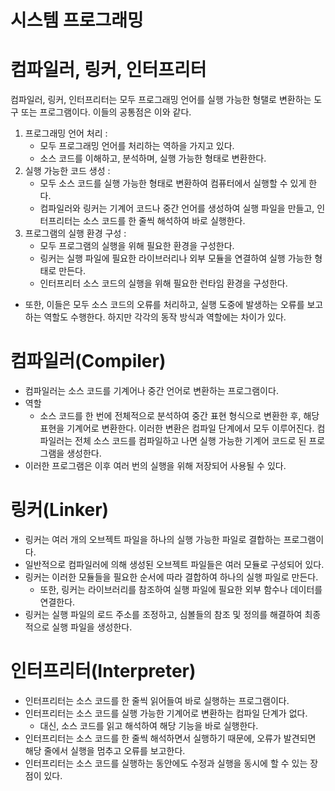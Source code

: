 # 시스템 프로그래밍

# 컴파일러, 링커, 인터프리터
컴파일러, 링커, 인터프리터는 모두 프로그래밍 언어를 실행 가능한 형탤로 변환하는 도구 또는 프로그램이다. 이들의 공통점은 이와 같다.
1. 프로그래밍 언어 처리 :
    - 모두 프로그래밍 언어를 처리하는 역하을 가지고 있다.
    - 소스 코드를 이해하고, 분석하며, 실행 가능한 형태로 변환한다.
2. 실행 가능한 코드 생성 :
    - 모두 소스 코드를 실행 가능한 형태로 변환하여 컴퓨터에서 실행할 수 있게 한다.
    - 컴파일러와 링커는 기계어 코드나 중간 언어를 생성하여 실행 파일을 만들고, 인터프리터는 소스 코드를 한 줄씩 해석하여 바로 실행한다.
3. 프로그램의 실행 환경 구성 :
    - 모두 프로그램의 실행을 위해 필요한 환경을 구성한다.
    - 링커는 실행 파일에 필요한 라이브러리나 외부 모듈을 연결하여 실행 가능한 형태로 만든다.
    - 인터프리터 소스 코드의 실행을 위해 필요한 런타임 환경을 구성한다.
- 또한, 이들은 모두 소스 코드의 오류를 처리하고, 실행 도중에 발생하는 오류를 보고하는 역할도 수행한다. 하지만 각각의 동작 방식과 역할에는 차이가 있다.

# 컴파일러(Compiler)
- 컴파일러는 소스 코드를 기계어나 중간 언어로 변환하는 프로그램이다.
- 역할 
    - 소스 코드를 한 번에 전체적으로 분석하여 중간 표현 형식으로 변환한 후, 해당 표현을 기계어로 변환한다. 
    이러한 변환은 컴파일 단계에서 모두 이루어진다. 컴파일러는 전체 소스 코드를 컴파일하고 나면 실행 가능한 기계어 코드로 된 프로그램을 생성한다. 
- 이러한 프로그램은 이후 여러 번의 실행을 위해 저장되어 사용될 수 있다.

# 링커(Linker)
- 링커는 여러 개의 오브젝트 파일을 하나의 실행 가능한 파일로 결합하는 프로그램이다.
- 일반적으로 컴파일러에 의해 생성된 오브젝트 파일들은 여러 모듈로 구성되어 있다.
- 링커는 이러한 모듈들을 필요한 순서에 따라 결합하여 하나의 실행 파일로 만든다.
    - 또한, 링커는 라이브러리를 참조하여 실행 파일에 필요한 외부 함수나 데이터를 연결한다.
- 링커는 실행 파일의 로드 주소를 조정하고, 심볼들의 참조 및 정의를 해결하여 최종적으로 실행 파일을 생성한다.

# 인터프리터(Interpreter)
- 인터프리터는 소스 코드를 한 줄씩 읽어들여 바로 실행하는 프로그램이다.
- 인터프리터는 소스 코드를 실행 가능한 기계어로 변환하는 컴파일 단계가 없다.
    - 대신, 소스 코드를 읽고 해석하여 해당 기능을 바로 실행한다.
- 인터프리터는 소스 코드를 한 줄씩 해석하면서 실행하기 때문에, 오류가 발견되면 해당 줄에서 실행을 멈추고 오류를 보고한다.
- 인터프리터는 소스 코드를 실행하는 동안에도 수정과 실행을 동시에 할 수 있는 장점이 있다.